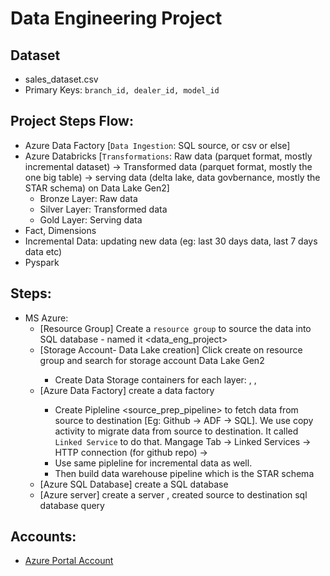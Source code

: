 # Data Engineering Project

## Dataset
- sales_dataset.csv
- Primary Keys: `branch_id, dealer_id, model_id`


## Project Steps Flow:
- Azure Data Factory [`Data Ingestion`: SQL source, or csv or else]
- Azure Databricks [`Transformations`: Raw data (parquet format, mostly incremental dataset) -> Transformed data (parquet format, mostly the one big table) -> serving data (delta lake, data govbernance, mostly the STAR schema) on Data Lake Gen2]
    - Bronze Layer: Raw data
    - Silver Layer: Transformed data
    - Gold Layer: Serving data
- Fact, Dimensions
- Incremental Data: updating new data (eg: last 30 days data, last 7 days data etc)
- Pyspark

## Steps:
- MS Azure: 
    - [Resource Group] Create a `resource group` to source the data into SQL database - named it <data_eng_project>
    - [Storage Account- Data Lake creation] Click create on resource group and search for storage account <carcompanydatalake> Data Lake Gen2
        - Create Data Storage containers for each layer: <bronze>, <silver>, <gold>
    - [Azure Data Factory] create a data factory <carsalesfactory>
        - Create Pipleline <source_prep_pipeline> to fetch data from source to destination [Eg: Github -> ADF -> SQL]. We use copy activity to migrate data from source to destination. It called `Linked Service` to do that. Mangage Tab -> Linked Services -> HTTP connection (for github repo) -> 
        - Use same pipleline for incremental data as well.
        - Then build data warehouse pipeline which is the STAR schema
    - [Azure SQL Database] create a SQL database <carsalesdb>
    - [Azure server] create a server <cardataprojectserver>, created source to destination sql database query


## Accounts:
- [Azure Portal Account](https://portal.azure.com/)